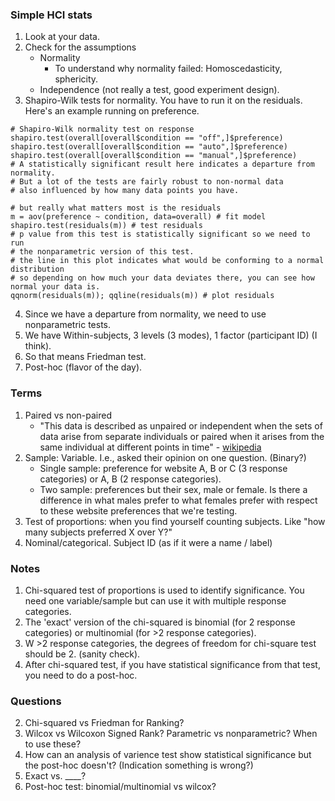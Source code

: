 ### Simple HCI stats

1. Look at your data.
2. Check for the assumptions
    - Normality
       - To understand why normality failed: Homoscedasticity, sphericity.
    - Independence (not really a test, good experiment design).
3. Shapiro-Wilk tests for normality. You have to run it on the residuals. Here's an example running on preference.

```
# Shapiro-Wilk normality test on response
shapiro.test(overall[overall$condition == "off",]$preference)
shapiro.test(overall[overall$condition == "auto",]$preference)
shapiro.test(overall[overall$condition == "manual",]$preference)
# A statistically significant result here indicates a departure from normality.
# But a lot of the tests are fairly robust to non-normal data
# also influenced by how many data points you have.

# but really what matters most is the residuals
m = aov(preference ~ condition, data=overall) # fit model
shapiro.test(residuals(m)) # test residuals
# p value from this test is statistically significant so we need to run
# the nonparametric version of this test.
# the line in this plot indicates what would be conforming to a normal distribution
# so depending on how much your data deviates there, you can see how normal your data is.
qqnorm(residuals(m)); qqline(residuals(m)) # plot residuals

```

4. Since we have a departure from normality, we need to use nonparametric tests.
4. We have Within-subjects, 3 levels (3 modes), 1 factor (participant ID) (I think).
5. So that means Friedman test.
6. Post-hoc (flavor of the day).

### Terms
1. Paired vs non-paired
    - "This data is described as unpaired or independent when the sets of data arise from separate individuals or paired when it arises from the same individual at different points in time" - [wikipedia](https://en.m.wikipedia.org/wiki/Paired_data)
2. Sample: Variable. I.e., asked their opinion on one question. (Binary?)
    - Single sample: preference for website A, B or C (3 response categories) or A, B (2 response categories).
    - Two sample: preferences but their sex, male or female. Is there a difference in what males prefer to what females prefer with respect to these website preferences that we're testing.
3. Test of proportions: when you find yourself counting subjects. Like "how many subjects preferred X over Y?"
4. Nominal/categorical. Subject ID (as if it were a name / label)

### Notes
1. Chi-squared test of proportions is used to identify significance. You need one variable/sample but can use it with multiple response categories.
2. The 'exact' version of the chi-squared is binomial (for 2 response categories) or multinomial (for >2 response categories).
3. W >2 response categories, the degrees of freedom for chi-square test should be 2. (sanity check).
4. After chi-squared test, if you have statistical significance from that test, you need to do a post-hoc.

### Questions
2. Chi-squared vs Friedman for Ranking?
3. Wilcox vs Wilcoxon Signed Rank? Parametric vs nonparametric? When to use these?
4. How can an analysis of varience test show statistical significance but the post-hoc doesn't? (Indication something is wrong?) 
5. Exact vs. ____?
6. Post-hoc test: binomial/multinomial vs wilcox?

